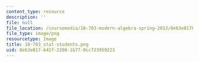 ```yaml
---
content_type: resource
description: ''
file: null
file_location: /coursemedia/18-703-modern-algebra-spring-2013/8e63e817642f22081b770cc723959223_18-703_stat-students.png
file_type: image/png
resourcetype: Image
title: 18-703_stat-students.png
uid: 8e63e817-642f-2208-1b77-0cc723959223
---
```

